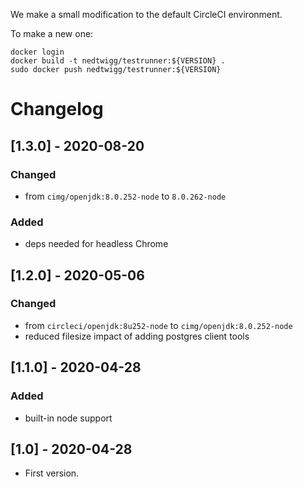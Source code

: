 We make a small modification to the default CircleCI environment.

To make a new one:

```
docker login
docker build -t nedtwigg/testrunner:${VERSION} .
sudo docker push nedtwigg/testrunner:${VERSION}
```

# Changelog
## [1.3.0] - 2020-08-20
### Changed
- from `cimg/openjdk:8.0.252-node` to `8.0.262-node`
### Added
- deps needed for headless Chrome

## [1.2.0] - 2020-05-06
### Changed
- from `circleci/openjdk:8u252-node` to `cimg/openjdk:8.0.252-node`
- reduced filesize impact of adding postgres client tools

## [1.1.0] - 2020-04-28
### Added
- built-in node support
## [1.0] - 2020-04-28
- First version.